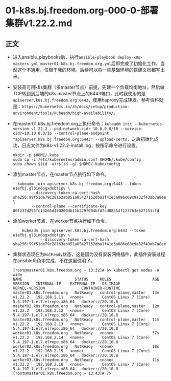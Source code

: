 # 01-k8s.bj.freedom.org-000-0-部署集群v1.22.2.md


## 正文
- 进入ansible_playbooks后，执行`ansible-playbook deploy-k8s-masters.yml master01.k8s.bj.freedom.org.yml`后即完成了初始化工作。当然这个不通用，仅限于我的环境。后续可以将一些基础环境的搭建文档都写出来。

- 安装高可用k8s集群（多master节点）前提，先建一个负载均衡地址，然后做TCP转到到后端的k8s master节点上的6443端口，此时我使用的是`apiserver.k8s.bj.freedom.org:6443`，使用haproxy完成转发。参考资料就是：`https://kubernetes.io/zh/docs/setup/production-environment/tools/kubeadm/high-availability/`。

- 在master01.k8s.bj.freedom.org上执行命令：`kubeadm init --kubernetes-version v1.22.2 --pod-network-cidr 10.0.0.0/16 --service-cidr=10.10.0.0/16 --control-plane-endpoint "apiserver.k8s.bj.freedom.org:6443" --upload-certs`，之后初始化成功，日志文件为k8s-v1.22.2-install.log，按指示命令进行设置。  
    ```shell
    mkdir -p $HOME/.kube 
    sudo cp -i /etc/kubernetes/admin.conf $HOME/.kube/config  
    sudo chown $(id -u):$(id -g) $HOME/.kube/config
    ```
    
- 添加master节点，在master节点执行如下命令。
    ```shell
      kubeadm join apiserver.k8s.bj.freedom.org:6443 --token e1efbj.gl3in6ogxdxbtipv \
            --discovery-token-ca-cert-hash sha256:99f51de79c28163ab051a05427152dba1f41e3a086c68c9a32f43ab7a8ee3bee \
            --control-plane --certificate-key 80f237d295fc132d5d490200db11b229f094bfd7cd88554f123763e827151cfd
    ```

- 添加worker节点，在worker节点执行如下命令。
    ```shell
        kubeadm join apiserver.k8s.bj.freedom.org:6443 --token e1efbj.gl3in6ogxdxbtipv \
                --discovery-token-ca-cert-hash sha256:99f51de79c28163ab051a05427152dba1f41e3a086c68c9a32f43ab7a8ee3bee 
    ```

- 集群状态现在为`NotReady`状态，这是因为没有安装网络插件，此插件安装过程在ansible角色中完成，不在这里说明了。
    ```shell
    [root@master01.k8s.freedom.org ~ 13:32]# 6> kubectl get nodes -o wide
    NAME                       STATUS     ROLES                  AGE   VERSION   INTERNAL-IP    EXTERNAL-IP   OS-IMAGE                KERNEL-VERSION                CONTAINER-RUNTIME
    master01.k8s.freedom.org   NotReady   control-plane,master   13m   v1.22.2   192.168.2.11   <none>        CentOS Linux 7 (Core)   5.4.197-1.el7.elrepo.x86_64   docker://20.10.8
    master02.k8s.freedom.org   NotReady   control-plane,master   12m   v1.22.2   192.168.2.12   <none>        CentOS Linux 7 (Core)   5.4.197-1.el7.elrepo.x86_64   docker://20.10.8
    master03.k8s.freedom.org   NotReady   control-plane,master   11m   v1.22.2   192.168.2.13   <none>        CentOS Linux 7 (Core)   5.4.197-1.el7.elrepo.x86_64   docker://20.10.8
    worker01.k8s.freedom.org   NotReady   <none>                 37s   v1.22.2   192.168.2.14   <none>        CentOS Linux 7 (Core)   5.4.197-1.el7.elrepo.x86_64   docker://20.10.8
    worker02.k8s.freedom.org   NotReady   <none>                 18s   v1.22.2   192.168.2.15   <none>        CentOS Linux 7 (Core)   5.4.197-1.el7.elrepo.x86_64   docker://20.10.8
    worker03.k8s.freedom.org   NotReady   <none>                 11s   v1.22.2   192.168.2.16   <none>        CentOS Linux 7 (Core)   5.4.197-1.el7.elrepo.x86_64   docker://20.10.8
    [root@master01.k8s.freedom.org ~ 13:43]# 7> 
    ```